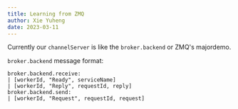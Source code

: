 ```yaml
---
title: Learning from ZMQ
author: Xie Yuheng
date: 2023-03-11
---
```


Currently our `channelServer` is like the `broker.backend` or ZMQ's majordemo.

`broker.backend` message format:

```
broker.backend.receive:
| [workerId, "Ready", serviceName]
| [workerId, "Reply", requestId, reply]
broker.backend.send:
| [workerId, "Request", requestId, request]
```
